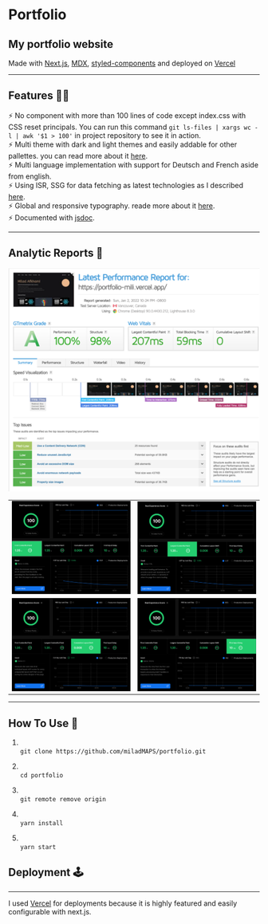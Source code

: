 # Portfolio

## My portfolio website

Made with [Next.js](https://nextjs.org/), [MDX](https://github.com/mdx-js/mdx), [styled-components](https://styled-components.com/) and deployed on [Vercel](https://vercel.com/)

---

## Features 💪🏻

⚡️ No component with more than 100 lines of code except index.css with CSS reset principals.
You can run this command `git ls-files | xargs wc -l | awk '$1 > 100'` in project repository to see it in action.\
⚡️ Multi theme with dark and light themes and easily addable for other pallettes. you can read more about it [here](https://portfolio-mili.vercel.app/blog/multi-theme). \
⚡️ Multi language implementation with support for Deutsch and French aside from english. \
⚡️ Using ISR, SSG for data fetching as latest technologies as I described [here](https://portfolio-mili.vercel.app/blog/data-fetching-pattern-preference). \
⚡️ Global and responsive typography. reade more about it [here](https://portfolio-mili.vercel.app/blog/typography). \
⚡️ Documented with [jsdoc](https://jsdoc.app/).

<!-- #TODO Making courses on youtube, walking through this repository -->

---

## Analytic Reports 📐

![gtmetrix grade for my portfolio](public/images/projects/portfolio/gtmetrix.png)

|                                                                   |                                                                   |
| :---------------------------------------------------------------: | :---------------------------------------------------------------: |
| ![FCP](public/images/projects/portfolio/vercel-analytics-FCP.png) | ![LCP](public/images/projects/portfolio/vercel-analytics-LCP.png) |
| ![CLS](public/images/projects/portfolio/vercel-analytics-CLS.png) | ![FID](public/images/projects/portfolio/vercel-analytics-FID.png) |

---

## How To Use 🔧

1. \
   `git clone https://github.com/miladMAPS/portfolio.git`

2. \
   `cd portfolio`

3. \
   `git remote remove origin`

4. \
   `yarn install`

5. \
   `yarn start`

## Deployment 🕹

---

I used [Vercel](https://vercel.com/) for deployments because it is highly featured and easily configurable with next.js.
